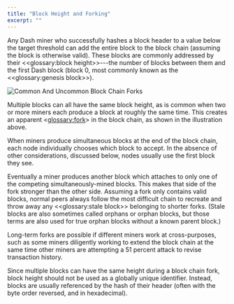 ```yaml
---
title: "Block Height and Forking"
excerpt: ""
---
```

Any Dash miner who successfully hashes a block header to a value below the target threshold can add the entire block to the block chain (assuming the block is otherwise valid). These blocks are commonly addressed by their <<glossary:block height>>---the number of blocks between them and the first Dash block (block 0, most commonly known as the <<glossary:genesis block>>).

![Common And Uncommon Block Chain Forks](https://dash-docs.github.io/img/dev/en-blockchain-fork.svg)

Multiple blocks can all have the same block height, as is common when two or more miners each produce a block at roughly the same time. This creates an apparent <<glossary:fork>> in the block chain, as shown in the illustration above.

When miners produce simultaneous blocks at the end of the block chain, each node individually chooses which block to accept. In the absence of other considerations, discussed below, nodes usually use the first block they see.

Eventually a miner produces another block which attaches to only one of the competing simultaneously-mined blocks. This makes that side of the fork stronger than the other side. Assuming a fork only contains valid blocks, normal peers always follow the most difficult chain to recreate and throw away any <<glossary:stale block>> belonging to shorter forks. (Stale blocks are also sometimes called orphans or orphan blocks, but those terms are also used for true orphan blocks without a known parent block.)

Long-term forks are possible if different miners work at cross-purposes, such as some miners diligently working to extend the block chain at the same time other miners are attempting a 51 percent attack to revise transaction history.

Since multiple blocks can have the same height during a block chain fork, block height should not be used as a globally unique identifier. Instead, blocks are usually referenced by the hash of their header (often with the byte order reversed, and in hexadecimal).